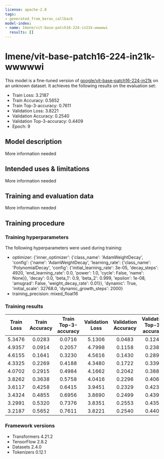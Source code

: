 ```yaml
---
license: apache-2.0
tags:
- generated_from_keras_callback
model-index:
- name: Imene/vit-base-patch16-224-in21k-wwwwwi
  results: []
---
```


<!-- This model card has been generated automatically according to the information Keras had access to. You should
probably proofread and complete it, then remove this comment. -->

# Imene/vit-base-patch16-224-in21k-wwwwwi

This model is a fine-tuned version of [google/vit-base-patch16-224-in21k](https://huggingface.co/google/vit-base-patch16-224-in21k) on an unknown dataset.
It achieves the following results on the evaluation set:
- Train Loss: 3.2187
- Train Accuracy: 0.5652
- Train Top-3-accuracy: 0.7611
- Validation Loss: 3.8221
- Validation Accuracy: 0.2540
- Validation Top-3-accuracy: 0.4409
- Epoch: 9

## Model description

More information needed

## Intended uses & limitations

More information needed

## Training and evaluation data

More information needed

## Training procedure

### Training hyperparameters

The following hyperparameters were used during training:
- optimizer: {'inner_optimizer': {'class_name': 'AdamWeightDecay', 'config': {'name': 'AdamWeightDecay', 'learning_rate': {'class_name': 'PolynomialDecay', 'config': {'initial_learning_rate': 3e-05, 'decay_steps': 4920, 'end_learning_rate': 0.0, 'power': 1.0, 'cycle': False, 'name': None}}, 'decay': 0.0, 'beta_1': 0.9, 'beta_2': 0.999, 'epsilon': 1e-08, 'amsgrad': False, 'weight_decay_rate': 0.01}}, 'dynamic': True, 'initial_scale': 32768.0, 'dynamic_growth_steps': 2000}
- training_precision: mixed_float16

### Training results

| Train Loss | Train Accuracy | Train Top-3-accuracy | Validation Loss | Validation Accuracy | Validation Top-3-accuracy | Epoch |
|:----------:|:--------------:|:--------------------:|:---------------:|:-------------------:|:-------------------------:|:-----:|
| 5.3476     | 0.0283         | 0.0716               | 5.1306          | 0.0483              | 0.1240                    | 0     |
| 4.9357     | 0.0914         | 0.2057               | 4.7998          | 0.1158              | 0.2385                    | 1     |
| 4.6155     | 0.1641         | 0.3230               | 4.5616          | 0.1430              | 0.2891                    | 2     |
| 4.3325     | 0.2269         | 0.4188               | 4.3480          | 0.1722              | 0.3391                    | 3     |
| 4.0702     | 0.2915         | 0.4984               | 4.1662          | 0.2042              | 0.3886                    | 4     |
| 3.8262     | 0.3638         | 0.5758               | 4.0416          | 0.2296              | 0.4067                    | 5     |
| 3.6117     | 0.4258         | 0.6415               | 3.9451          | 0.2329              | 0.4234                    | 6     |
| 3.4324     | 0.4855         | 0.6956               | 3.8690          | 0.2499              | 0.4397                    | 7     |
| 3.2991     | 0.5320         | 0.7376               | 3.8351          | 0.2553              | 0.4359                    | 8     |
| 3.2187     | 0.5652         | 0.7611               | 3.8221          | 0.2540              | 0.4409                    | 9     |


### Framework versions

- Transformers 4.21.2
- TensorFlow 2.8.2
- Datasets 2.4.0
- Tokenizers 0.12.1
